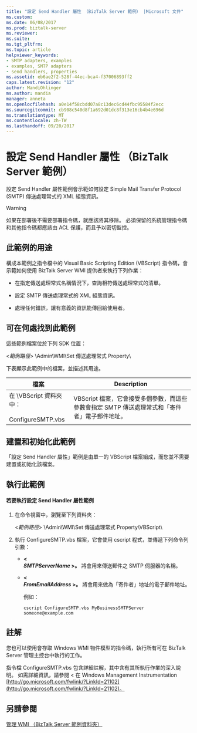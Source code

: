 ```yaml
---
title: "設定 Send Handler 屬性 （BizTalk Server 範例） |Microsoft 文件"
ms.custom: 
ms.date: 06/08/2017
ms.prod: biztalk-server
ms.reviewer: 
ms.suite: 
ms.tgt_pltfrm: 
ms.topic: article
helpviewer_keywords:
- SMTP adapters, examples
- examples, SMTP adapters
- send handlers, properties
ms.assetid: eb6ae2f2-528f-44ec-bca4-f37006893ff2
caps.latest.revision: "12"
author: MandiOhlinger
ms.author: mandia
manager: anneta
ms.openlocfilehash: a0e14f58cbdd07a8c13dec6cd44fbc95584f2ecc
ms.sourcegitcommit: cb908c540d8f1a692d01dc8f313e16cb4b4e696d
ms.translationtype: MT
ms.contentlocale: zh-TW
ms.lasthandoff: 09/20/2017
---
```

# <a name="set-send-handler-property-biztalk-server-sample"></a>設定 Send Handler 屬性 （BizTalk Server 範例）
設定 Send Handler 屬性範例會示範如何設定 Simple Mail Transfer Protocol (SMTP) 傳送處理常式的 XML 組態資訊。  
  
> [!WARNING]
>  如果在部署後不需要部署指令碼，就應該將其移除。 必須保留的系統管理指令碼和其他指令碼都應該由 ACL 保護，而且予以密切監控。  
  
## <a name="what-this-sample-does"></a>此範例的用途  
 構成本範例之指令檔中的 Visual Basic Scripting Edition (VBScript) 指令碼，會示範如何使用 BizTalk Server WMI 提供者來執行下列作業：  
  
-   在指定傳送處理常式名稱情況下，查詢相符傳送處理常式的清單。  
  
-   設定 SMTP 傳送處理常式的 XML 組態資訊。  
  
-   處理任何錯誤，讓有意義的資訊能傳回給使用者。  
  
## <a name="where-to-find-this-sample"></a>可在何處找到此範例  
 這些範例檔案位於下列 SDK 位置：  
  
 \<*範例路徑*> \Admin\WMI\Set 傳送處理常式 Property\  
  
 下表顯示此範例中的檔案，並描述其用途。  
  
|檔案|Description|  
|---------------|-----------------|  
|在 \VBScript 資料夾中：<br /><br /> ConfigureSMTP.vbs|VBScript 檔案，它會接受多個參數，而這些參數會指定 SMTP 傳送處理常式和「寄件者」電子郵件地址。|  
  
## <a name="building-and-initializing-this-sample"></a>建置和初始化此範例  
 「設定 Send Handler 屬性」範例是由單一的 VBScript 檔案組成，而您並不需要建置或初始化該檔案。  
  
## <a name="running-this-sample"></a>執行此範例  
  
#### <a name="to-run-the-set-send-handler-property-sample"></a>若要執行設定 Send Handler 屬性範例  
  
1.  在命令視窗中，瀏覽至下列資料夾：  
  
     \<*範例路徑*> \Admin\WMI\Set 傳送處理常式 Property\VBScript\  
  
2.  執行 ConfigureSMTP.vbs 檔案，它會使用 cscript 程式，並傳遞下列命令列引數：  
  
    -   **\<**   
         ***SMTPServerName* >。** 將會用來傳送郵件之 SMTP 伺服器的名稱。  
  
    -   **\<**   
         ***FromEmailAddress* >。** 將會用來做為「寄件者」地址的電子郵件地址。  
  
         例如：  
  
        ```  
        cscript ConfigureSMTP.vbs MyBusinessSMTPServer someone@example.com  
        ```  
  
## <a name="comments"></a>註解  
 您也可以使用會存取 Windows WMI 物件模型的指令碼，執行所有可在 BizTalk Server 管理主控台中執行的工作。  
  
 指令檔 ConfigureSMTP.vbs 包含詳細註解，其中含有其所執行作業的深入說明。 如需詳細資訊，請參閱 < 在 Windows Management Instrumentation [http://go.microsoft.com/fwlink/?LinkId=21102](http://go.microsoft.com/fwlink/?LinkId=21102)。  
  
## <a name="see-also"></a>另請參閱  
 [管理 WMI （BizTalk Server 範例資料夾）](../core/admin-wmi-biztalk-server-samples-folder.md)